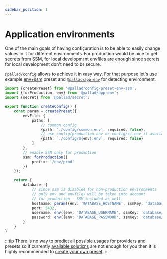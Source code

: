 ```yaml
---
sidebar_position: 1
---
```


# Application environments

One of the main goals of having configuration is to be able to easily change values in it for different environments.
For production would be nice to get secrets from SSM,
for local development envfiles are enough since secrets for local development don't need to be secure.

`@pallad/config` allows to achieve it in easy way. 
For that purpose let's use example [env+ssm](../presets#env-ssm) preset and [`@pallad/app-env`](https://github.com/pallad-ts/app-env) for detecting environment.

```ts
import {createPreset} from '@pallad/config-preset-env-ssm';
import {forProduction, env} from '@pallad/app-env';
import {secret} from '@pallad/secret';

export function createConfig() {
    const param = createPreset({
        envFile: {
            paths: [
                // common config
                {path: './config/common.env', required: false},
                // use config/production.env or config/ci.env if available
                {path: `./config/${env}.env`, required: false}
            ]
        },
        // enable SSM only for production
        ssm: forProduction({
            prefix: '/env/prod'
        })
    });

    return {
        database: {
            // since ssm is disabled for non-production environments
            // only env and envfiles will be taken into account
            // for production - SSM included as well
            hostname: param({env: 'DATABASE_HOSTNAME', ssmKey: 'database/hostname'}),
            port: 5432,
            username: env({env: 'DATABASE_USERNAME', ssmKey: 'database/username'}).secret(),
            password: env({env: 'DATABASE_PASSWORD', ssmKey: 'database/password'}).secret()
        }
    }
}
```

:::tip
There is no way to predict all possible usages for providers and presets so if currently [available solutions](../presets) 
are not enough for you then it is highly recommended to [create your own preset](../presets#custom-preset).
:::
